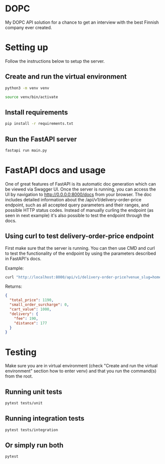 # DOPC

My DOPC API solution for a chance to get an interview with the best Finnish company ever created.

# Setting up

Follow the instructions below to setup the server.

## Create and run the virtual environment

```bash
python3 -m venv venv
```

```bash
source venv/bin/activate
```

## Install requirements

```bash
pip install -r requirements.txt
```

## Run the FastAPI server

```bash
fastapi run main.py
```

# FastAPI docs and usage

One of great features of FastAPI is its automatic doc generation which can be viewed via Swagger UI. Once the server is running, you can access the UI by navigation to http://0.0.0.0:8000/docs from your browser. The doc includes detailed information about the /api/v1/delivery-order-price endpoint, such as all accepted query parameters and their ranges, and possible HTTP status codes. Instead of manually curling the endpoint (as seen in next example) it's also possible to test the endpoint through the docs.

## Using curl to test delivery-order-price endpoint

First make sure that the server is running. You can then use CMD and curl to test the functionality of the endpoint by using the parameters described in FastAPI's docs.

Example:

```bash
curl "http://localhost:8000/api/v1/delivery-order-price?venue_slug=home-assignment-venue-helsinki&cart_value=1000&user_lat=60.17094&user_lon=24.93087"
```

Returns:

```json
{
  "total_price": 1190,
  "small_order_surcharge": 0,
  "cart_value": 1000,
  "delivery": {
    "fee": 190,
    "distance": 177
  }
}
```

# Testing

Make sure you are in virtual environment (check "Create and run the virtual environment" section how to enter venv) and that you run the command(s) from the root.

## Running unit tests

```bash
pytest tests/unit
```

## Running integration tests

```bash
pytest tests/integration
```

## Or simply run both

```bash
pytest
```
